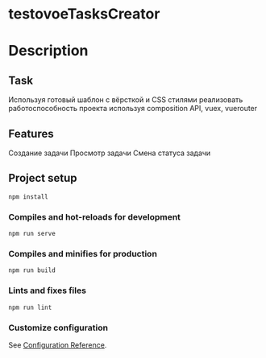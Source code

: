# testovoeTasksCreator

# Description

## Task

Используя готовый шаблон с вёрсткой и CSS стилями реализовать работоспособность проекта используя composition API, vuex, vuerouter

## Features

Создание задачи 
Просмотр задачи
Смена статуса задачи

## Project setup
```
npm install
```

### Compiles and hot-reloads for development
```
npm run serve
```

### Compiles and minifies for production
```
npm run build
```

### Lints and fixes files
```
npm run lint
```

### Customize configuration
See [Configuration Reference](https://cli.vuejs.org/config/).
